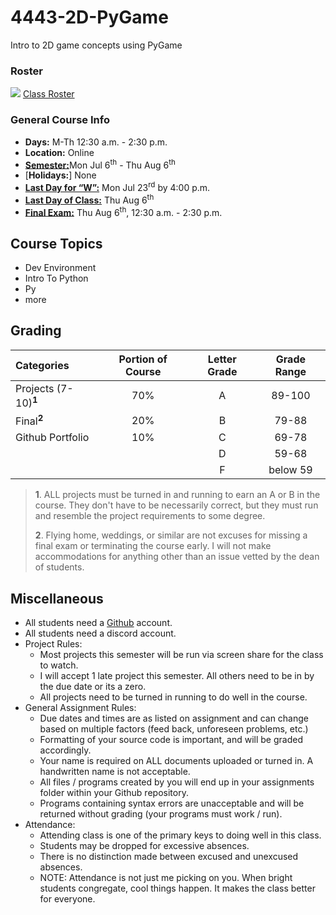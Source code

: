 # 4443-2D-PyGame
Intro to 2D game concepts using PyGame

### Roster
![](https://d3vv6lp55qjaqc.cloudfront.net/items/220B0V0H3c041K2p251Z/google-sheets-16.png?X-CloudApp-Visitor-Id=1094421) [Class Roster](https://docs.google.com/spreadsheets/d/18bmuAJBjV5Yw5tzzXht_Dz1gcwoYvydZgtCaR_nECOw/edit?usp=sharing)


### General Course Info
- __Days:__ M-Th 12:30 a.m. - 2:30 p.m. 
- __Location:__ Online
- [__Semester:__](https://msutexas.edu/registrar/_assets/files/pdfs/acadcal1920.pdf)Mon Jul 6<sup>th</sup> - Thu Aug 6<sup>th</sup>
- [__Holidays:__] None
- [__Last Day for “W”:__](https://msutexas.edu/registrar/_assets/files/pdfs/acadcal1920.pdf) Mon Jul 23<sup>rd</sup> by 4:00 p.m.
- [__Last Day of Class:__](https://msutexas.edu/registrar/_assets/files/pdfs/acadcal1920.pdf) Thu Aug 6<sup>th</sup>
- [__Final Exam:__](https://msutexas.edu/registrar/_assets/files/pdfs/acadcal1920.pdf) Thu Aug 6<sup>th</sup>, 12:30 a.m. - 2:30 p.m.

## Course Topics

- Dev Environment
- Intro To Python
- Py
- more



## Grading

| Categories                                   | Portion of Course | Letter Grade | Grade Range |
| :------------------------------------------- | :---------------: | :----------: | :---------: |
| Projects (7-10)<sup>**1**</sup>              |        70%        |      A       |   89-100    |
| Final<sup>**2**</sup>                        |        20%        |      B       |    79-88    |
| Github Portfolio                             |        10%        |      C       |    69-78    |
|                                              |                   |      D       |    59-68    |
|                                              |                   |      F       |  below 59   |


>**1**. ALL projects must be turned in and running to earn an A or B in the course.  They don't have to be necessarily correct, but they must run and resemble the project requirements to some degree. 
>
>**2**. Flying home, weddings, or similar are not excuses for missing a final exam or terminating the course early. I will not make accommodations for anything other than an issue vetted by the dean of students. 


## Miscellaneous

- All students need a [Github](http://github.com) account.
- All students need a discord account. 
- Project Rules:
    - Most projects this semester will be run via screen share for the class to watch.
    - I will accept 1 late project this semester. All others need to be in by the due date or its a zero. 
    - All projects need to be turned in running to do well in the course.
- General Assignment Rules:
    - Due dates and times are as listed on assignment and can change based on multiple factors (feed back, unforeseen problems, etc.) 
    - Formatting of your source code is important, and will be graded accordingly. 
    - Your name is required on ALL documents uploaded or turned in. A handwritten name is not acceptable.
    - All files / programs created by you will end up in your assignments folder within your Github repository. 
    - Programs containing syntax errors are unacceptable and will be returned without grading (your programs must work / run).
- Attendance: 
    - Attending class is one of the primary keys to doing well in this class. 
    - Students may be dropped for excessive absences. 
    - There is no distinction made between excused and unexcused absences.
    - NOTE: Attendance is not just me picking on you. When bright students congregate, cool things happen. It makes the class better for everyone.  


